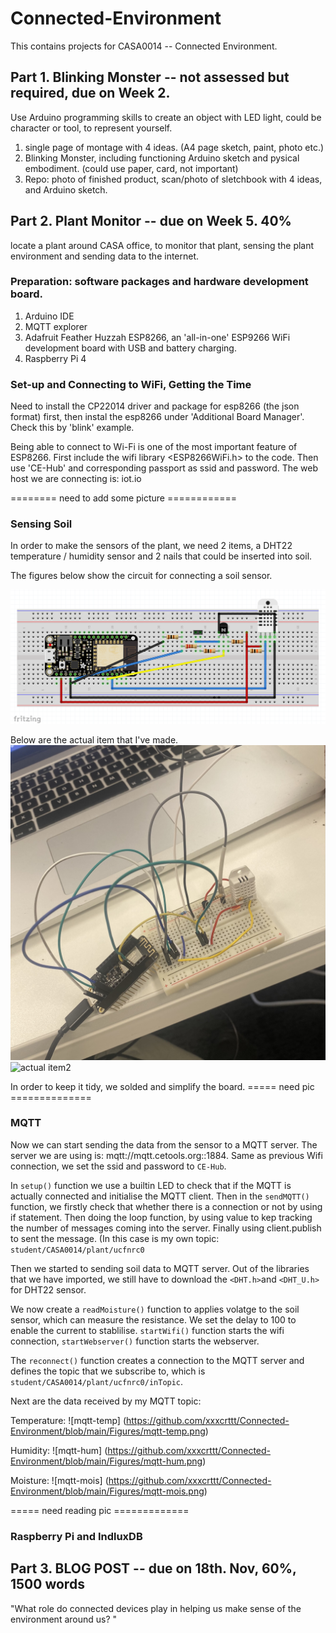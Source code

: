 # Connected-Environment
This contains projects for CASA0014 -- Connected Environment.

## Part 1. Blinking Monster -- not assessed but required, due on Week 2. 

Use Arduino programming skills to create an object with LED light, could be character or tool, to represent yourself. 

1. single page of montage with 4 ideas. (A4 page sketch, paint, photo etc.) 
2. Blinking Monster, including functioning Arduino sketch and pysical embodiment. (could use paper, card, not important) 
3. Repo: photo of finished product, scan/photo of sletchbook with 4 ideas, and Arduino sketch.


## Part 2. Plant Monitor -- due on Week 5. 40% 

locate a plant around CASA office,  to monitor that plant, sensing the plant environment and sending data to the internet. 

### Preparation: software packages and hardware development board.
1. Arduino IDE
2. MQTT explorer
3. Adafruit Feather Huzzah ESP8266, an 'all-in-one' ESP9266 WiFi development board with USB and battery charging. 
4. Raspberry Pi 4 

### Set-up and Connecting to WiFi, Getting the Time 
Need to install the CP22014 driver and package for esp8266 (the json format) first, then instal the esp8266 under 'Additional Board Manager'.
Check this by 'blink' example. 

Being able to connect to Wi-Fi is one of the most important feature of ESP8266. First include the wifi library <ESP8266WiFi.h> to the code. 
Then use 'CE-Hub' and corresponding passport as ssid and password. The web host we are connecting is: iot.io

======== need to add some picture ============



### Sensing Soil 
In order to make the sensors of the plant, we need 2 items, a DHT22 temperature / humidity sensor and 2 nails that could be inserted into soil.

The figures below show the circuit for connecting a soil sensor.

![fritzing diagram](https://github.com/xxxcrttt/Connected-Environment/blob/main/Figures/diagram.png)

Below are the actual item that I've made. 
![actual item1](https://github.com/xxxcrttt/Connected-Environment/blob/main/Figures/actual1.jpg)
![actual item2](https://github.com/xxxcrttt/Connected-Environment/blob/main/Figures/actual2.jpg)

In order to keep it tidy, we solded and simplify the board. 
===== need pic ==============


### MQTT 
Now we can start sending the data from the sensor to a MQTT server. The server we are using is: mqtt://mqtt.cetools.org::1884.
Same as previous Wifi connection, we set the ssid and password to `CE-Hub`.

In `setup()` function we use a builtin LED to check that if the MQTT is actually connected and initialise the MQTT client. Then in the `sendMQTT()` function, we firstly check that whether there is a connection or not by using if statement. Then doing the loop function, by using value to kep tracking the number of messages coming into the server. Finally using client.publish to sent the message. (In this case is my own topic: `student/CASA0014/plant/ucfnrc0`

Then we started to sending soil data to MQTT server. Out of the libraries that we have imported, we still have to download the `<DHT.h>`and `<DHT_U.h>` for DHT22 sensor. 

We now create a `readMoisture()` function to applies volatge to the soil sensor, which can measure the resistance. We set the delay to 100 to enable the current to stablilise. `startWifi()` function starts the wifi connection, `startWebserver()` function starts the webserver. 

The `reconnect()` function creates a connection to the MQTT server and defines the topic that we subscribe to, which is `student/CASA0014/plant/ucfnrc0/inTopic`.

Next are the data received by my MQTT topic: 

Temperature: 
![mqtt-temp] (https://github.com/xxxcrttt/Connected-Environment/blob/main/Figures/mqtt-temp.png)

Humidity: 
![mqtt-hum] (https://github.com/xxxcrttt/Connected-Environment/blob/main/Figures/mqtt-hum.png)

Moisture:
![mqtt-mois] (https://github.com/xxxcrttt/Connected-Environment/blob/main/Figures/mqtt-mois.png)

===== need reading pic =============




### Raspberry Pi and IndluxDB 




## Part 3. BLOG POST -- due on 18th. Nov, 60%, 1500 words

"What role do connected devices play in helping us make sense of the environment around us? " 
